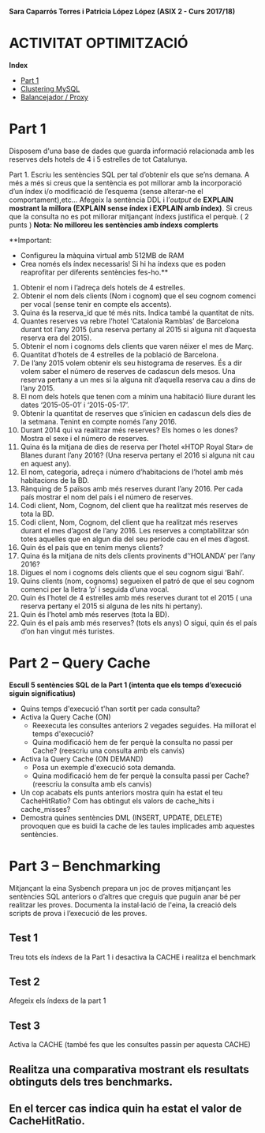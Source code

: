 **Sara Caparrós Torres i Patricia López López (ASIX 2 - Curs 2017/18)**  
# ACTIVITAT OPTIMITZACIÓ #
**Index**  
* [Part 1](#part-1)  
* [Clustering MySQL](#clustering--mysql)  
* [Balancejador / Proxy](#balancejador--proxy)  
# Part 1
Disposem d'una base de dades que guarda informació relacionada amb les reserves dels hotels de 4 i 5 estrelles de tot Catalunya.  

Part 1. Escriu les sentències SQL per tal d’obtenir els que se’ns demana. A més a més si creus que la sentència es pot millorar amb la incorporació d’un índex i/o modificació de l’esquema (sense alterar-ne el comportament),etc... Afegeix la sentència DDL i l’_output_ de **EXPLAIN mostrant la millora (EXPLAIN sense índex i EXPLAIN amb índex)**. Si creus que la consulta no es pot millorar mitjançant índexs justifica el perquè. ( 2 punts )
**Nota: No milloreu les sentències amb índexs complerts**

**Important:
* Configureu la màquina virtual amb 512MB de RAM
* Crea només els índex necessaris! Si hi ha índexs que es poden reaprofitar per diferents sentències fes-ho.**

1. Obtenir el nom i l’adreça dels hotels de 4 estrelles.
2. Obtenir el nom dels clients (Nom i cognom) que el seu cognom comenci per vocal (sense tenir en compte els accents).
3. Quina és la reserva_id que té més nits. Indica també la quantitat de nits.
4. Quantes reserves va rebre l’hotel ‘Catalonia Ramblas’ de Barcelona durant tot  l’any 2015 (una reserva pertany al 2015 si alguna nit d’aquesta reserva era del 2015).
5. Obtenir el nom i cognoms dels clients que varen néixer el mes de Març.
6. Quantitat d’hotels de 4 estrelles de la població de Barcelona.
7. De l’any 2015 volem obtenir els seu histograma de reserves. És a dir volem saber el número de reserves de cadascun dels mesos. Una reserva pertany a un mes si la alguna nit d’aquella reserva cau a dins de l’any 2015.
8. El nom dels hotels que tenen com a mínim una habitació lliure durant les dates ‘2015-05-01’ i ‘2015-05-17’.
9. Obtenir la quantitat de reserves que s’inicien en cadascun dels dies de la setmana. Tenint en compte només l’any 2016.
10. Durant 2014 qui va realitzar més reserves? Els homes o les dones? Mostra el sexe i el número de reserves.
11. Quina és la mitjana de dies de reserva per l’hotel «HTOP Royal Star» de Blanes durant l’any 2016? (Una reserva pertany el 2016 si alguna nit cau en aquest any).
12. El nom, categoria, adreça i número d’habitacions de l’hotel amb més habitacions de la BD.
13. Rànquing de 5 països amb més reserves durant l’any 2016. Per cada país mostrar el nom del país i el número de reserves.
14. Codi client, Nom, Cognom, del client que ha realitzat més reserves de tota la BD.
15. Codi client, Nom, Cognom, del client que ha realitzat més reserves durant el mes d’agost de l’any 2016. Les reserves a comptabilitzar són totes aquelles que en algun dia del seu període cau en el mes d’agost.
16. Quin és el país que en tenim menys clients?
17. Quina és la mitjana de nits dels clients provinents d’‘HOLANDA’ per l’any 2016?
18. Digues el nom i cognoms dels clients que el seu cognom sigui ‘Bahi’.
19. Quins clients (nom, cognoms) segueixen el patró de que el seu cognom comenci per la lletra ‘p’  i seguida d’una vocal.
20. Quin és l’hotel de 4 estrelles amb més reserves durant tot el 2015 ( una reserva pertany el 2015 si alguna de les nits hi pertany).
21. Quin és l’hotel amb més reserves (tota la BD).
22. Quin és el país amb més reserves? (tots els anys) O sigui, quin és el país d’on han vingut més turistes.


# Part 2 – Query Cache
**Escull 5 sentències SQL de la Part 1 (intenta que els temps d’execució siguin significatius)**
* Quins temps d'execució t'han sortit per cada consulta?
* Activa la Query Cache (ON)
    - Reexecuta les consultes anteriors 2 vegades seguides. Ha millorat el temps d'execució?
    - Quina modificació hem de fer perquè la consulta no passi per Cache? (reescriu una consulta amb els canvis)
* Activa la Query Cache (ON DEMAND)
    - Posa un exemple d'execució sota demanda.
    - Quina modificació hem de fer perquè la consulta passi per Cache?(reescriu la consulta amb els canvis)
* Un cop acabats els punts anteriors mostra quin ha estat el teu CacheHitRatio? Com has obtingut els valors de cache_hits i cache_misses?
* Demostra quines sentències DML (INSERT, UPDATE, DELETE) provoquen que es buidi la cache de les taules implicades amb aquestes sentències.


# Part 3 – Benchmarking
Mitjançant la eina Sysbench prepara un joc de proves mitjançant les sentències SQL anteriors o d’altres que creguis que puguin anar bé per realitzar les proves.
Documenta la instal·lació de l'eina, la creació dels scripts de prova i l’execució de les proves.
## Test 1
Treu tots els índexs de la Part 1 i desactiva la CACHE i realitza el benchmark
## Test 2
Afegeix els índexs de  la part 1
## Test 3
Activa la CACHE (també fes que les consultes passin per aquesta CACHE)
## Realitza una comparativa mostrant els resultats obtinguts dels tres benchmarks.
## En el tercer cas indica quin ha estat el valor de CacheHitRatio.
